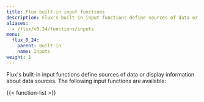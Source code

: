 ```yaml
---
title: Flux built-in input functions
description: Flux's built-in input functions define sources of data or or display information about data sources.
aliases:
  - /flux/v0.24/functions/inputs
menu:
  flux_0_24:
    parent: Built-in
    name: Inputs
weight: 1
---
```


Flux's built-in input functions define sources of data or display information about data sources.
The following input functions are available:

{{< function-list >}}
